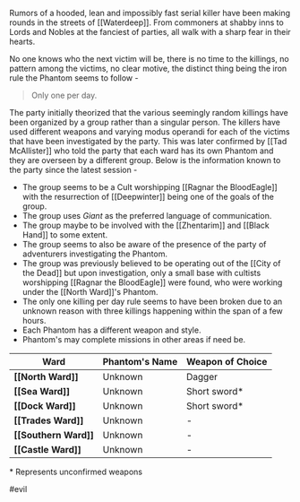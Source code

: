 Rumors of a hooded, lean and impossibly fast serial killer have been making rounds in the streets of [[Waterdeep]]. From commoners at shabby inns to Lords and Nobles at the fanciest of parties, all walk with a sharp fear in their hearts.

No one knows who the next victim will be, there is no time to the killings, no pattern among the victims, no clear motive, the distinct thing being the iron rule the Phantom seems to follow - 

> Only one per day.

The party initially theorized that the various seemingly random killings have been organized by a group rather than a singular person. The killers have used different weapons and varying modus operandi for each of the victims that have been investigated by the party. This was later confirmed by [[Tad McAllister]] who told the party that each ward has its own Phantom and they are overseen by a different group. Below is the information known to the party since the latest session - 

- The group seems to be a Cult worshipping [[Ragnar the BloodEagle]] with the resurrection of [[Deepwinter]] being one of the goals of the group.
- The group uses *Giant* as the preferred language of communication.
- The group maybe to be involved with the [[Zhentarim]] and [[Black Hand]] to some extent.
- The group seems to also be aware of the presence of the party of adventurers investigating the Phantom.
- The group was previously believed to be operating out of the [[City of the Dead]] but upon investigation, only a small base with cultists worshipping [[Ragnar the BloodEagle]] were found, who were working under the [[North Ward]]'s Phantom.
- The only one killing per day rule seems to have been broken due to an unknown reason with three killings happening within the span of a few hours.
- Each Phantom has a different weapon and style.
- Phantom's may complete missions in other areas if need be.

| **Ward**              | **Phantom's Name** | **Weapon of Choice** |
| --------------------- | ------------------ | -------------------- |
| **[[North Ward]]**    | Unknown            | Dagger               |
| **[[Sea Ward]]**      | Unknown            | Short sword*         |
| **[[Dock Ward]]**     | Unknown            | Short sword*         |
| **[[Trades Ward]]**   | Unknown            | -                    |
| **[[Southern Ward]]** | Unknown            | -                    |
| **[[Castle Ward]]**   | Unknown            | -                    |
\* Represents unconfirmed weapons


#evil 